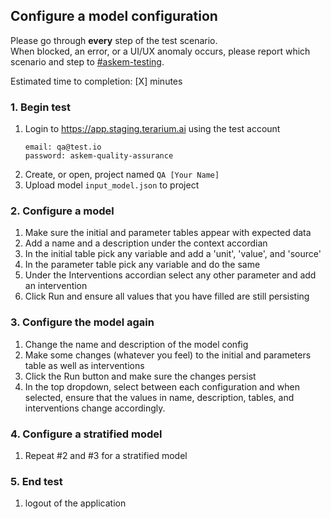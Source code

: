 ## Configure a model configuration
Please go through __every__ step of the test scenario.\
When blocked, an error, or a UI/UX anomaly occurs, please report which scenario and step to [\#askem-testing](https://unchartedsoftware.slack.com/archives/C06FGLXB2CE).

Estimated time to completion: [X] minutes

### 1. Begin test
1. Login to https://app.staging.terarium.ai using the test account
    ```
    email: qa@test.io
    password: askem-quality-assurance
    ```
2. Create, or open, project named `QA [Your Name]`
3. Upload model `input_model.json` to project

### 2. Configure a model
1. Make sure the initial and parameter tables appear with expected data
2. Add a name and a description under the context accordian
3. In the initial table pick any variable and add a 'unit', 'value', and 'source'
4. In the parameter table pick any variable and do the same
5. Under the Interventions accordian select any other parameter and add an intervention
6. Click Run and ensure all values that you have filled are still persisting

### 3. Configure the model again
1. Change the name and description of the model config
2. Make some changes (whatever you feel) to the initial and parameters table as well as interventions
3. Click the Run button and make sure the changes persist
4. In the top dropdown, select between each configuration and when selected, ensure that the values in name, description, tables, and interventions change accordingly.

### 4. Configure a stratified model
1. Repeat #2 and #3 for a stratified model

### 5. End test
1. logout of the application 
